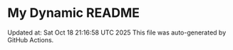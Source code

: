 # My Dynamic README
Updated at: Sat Oct 18 21:16:58 UTC 2025
This file was auto-generated by GitHub Actions.
